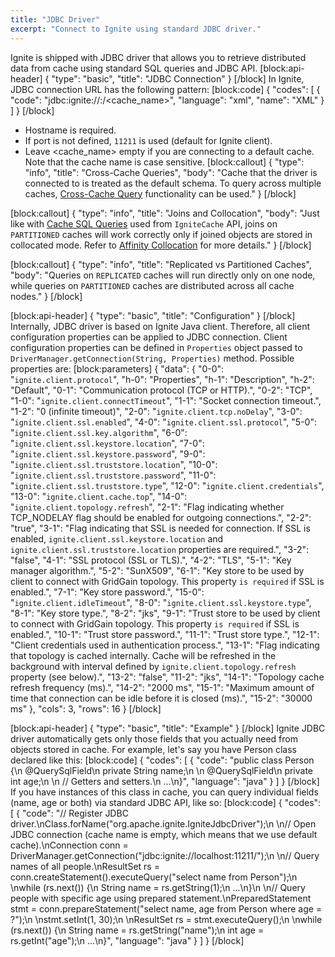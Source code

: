 ```yaml
---
title: "JDBC Driver"
excerpt: "Connect to Ignite using standard JDBC driver."
---
```

Ignite is shipped with JDBC driver that allows you to retrieve distributed data from cache using standard SQL queries and JDBC API. 
[block:api-header]
{
  "type": "basic",
  "title": "JDBC Connection"
}
[/block]
In Ignite, JDBC connection URL has the following pattern:
[block:code]
{
  "codes": [
    {
      "code": "jdbc:ignite://<hostname>:<port>/<cache_name>",
      "language": "xml",
      "name": "XML"
    }
  ]
}
[/block]
  * Hostname is required.
  * If port is not defined, `11211` is used (default for Ignite client).
  * Leave <cache_name> empty if you are connecting to a default cache. Note that the cache name is case sensitive.
[block:callout]
{
  "type": "info",
  "title": "Cross-Cache Queries",
  "body": "Cache that the driver is connected to is treated as the default schema. To query across multiple caches, [Cross-Cache Query](/docs/cache-queries#cross-cache-queries) functionality can be used."
}
[/block]

[block:callout]
{
  "type": "info",
  "title": "Joins and Collocation",
  "body": "Just like with [Cache SQL Queries](doc:cache-queries) used from `IgniteCache` API, joins on `PARTITIONED` caches will work correctly only if joined objects are stored in collocated mode. Refer to [Affinity Collocation](/docs/affinity-collocation#collocate-data-with-data) for more details."
}
[/block]

[block:callout]
{
  "type": "info",
  "title": "Replicated vs Partitioned Caches",
  "body": "Queries on `REPLICATED` caches will run directly only on one node, while queries on `PARTITIONED` caches are distributed across all cache nodes."
}
[/block]

[block:api-header]
{
  "type": "basic",
  "title": "Configuration"
}
[/block]
Internally, JDBC driver is based on Ignite Java client. Therefore, all client configuration properties can be applied to JDBC connection. Client configuration properties can be defined in `Properties` object passed to `DriverManager.getConnection(String, Properties)` method. Possible properties are: 
[block:parameters]
{
  "data": {
    "0-0": "`ignite.client.protocol`",
    "h-0": "Properties",
    "h-1": "Description",
    "h-2": "Default",
    "0-1": "Communication protocol (TCP or HTTP).",
    "0-2": "TCP",
    "1-0": "`ignite.client.connectTimeout`",
    "1-1": "Socket connection timeout.",
    "1-2": "0 (infinite timeout)",
    "2-0": "`ignite.client.tcp.noDelay`",
    "3-0": "`ignite.client.ssl.enabled`",
    "4-0": "`ignite.client.ssl.protocol`",
    "5-0": "`ignite.client.ssl.key.algorithm`",
    "6-0": "`ignite.client.ssl.keystore.location`",
    "7-0": "`ignite.client.ssl.keystore.password`",
    "9-0": "`ignite.client.ssl.truststore.location`",
    "10-0": "`ignite.client.ssl.truststore.password`",
    "11-0": "`ignite.client.ssl.truststore.type`",
    "12-0": "`ignite.client.credentials`",
    "13-0": "`ignite.client.cache.top`",
    "14-0": "`ignite.client.topology.refresh`",
    "2-1": "Flag indicating whether TCP_NODELAY flag should be enabled for outgoing connections.",
    "2-2": "true",
    "3-1": "Flag indicating that SSL is needed for connection. If SSL is enabled, `ignite.client.ssl.keystore.location` and `ignite.client.ssl.truststore.location` properties are required.",
    "3-2": "false",
    "4-1": "SSL protocol (SSL or TLS).",
    "4-2": "TLS",
    "5-1": "Key manager algorithm.",
    "5-2": "SunX509",
    "6-1": "Key store to be used by client to connect with GridGain topology. This property `is required` if SSL is enabled.",
    "7-1": "Key store password.",
    "15-0": "`ignite.client.idleTimeout`",
    "8-0": "`ignite.client.ssl.keystore.type`",
    "8-1": "Key store type.",
    "8-2": "jks",
    "9-1": "Trust store to be used by client to connect with GridGain topology. This property `is required` if SSL is enabled.",
    "10-1": "Trust store password.",
    "11-1": "Trust store type.",
    "12-1": "Client credentials used in authentication process.",
    "13-1": "Flag indicating that topology is cached internally. Cache will be refreshed in the background with interval defined by `ignite.client.topology.refresh` property (see below).",
    "13-2": "false",
    "11-2": "jks",
    "14-1": "Topology cache refresh frequency (ms).",
    "14-2": "2000 ms",
    "15-1": "Maximum amount of time that connection can be idle before it is closed (ms).",
    "15-2": "30000 ms"
  },
  "cols": 3,
  "rows": 16
}
[/block]

[block:api-header]
{
  "type": "basic",
  "title": "Example"
}
[/block]
Ignite JDBC driver automatically gets only those fields that you actually need from objects stored in cache. For example, let's say you have Person class declared like this:
[block:code]
{
  "codes": [
    {
      "code": "public class Person {\n    @QuerySqlField\n    private String name;\n \n    @QuerySqlField\n    private int age;\n \n    // Getters and setters.\n    ...\n}",
      "language": "java"
    }
  ]
}
[/block]
If you have instances of this class in cache, you can query individual fields (name, age or both) via standard JDBC API, like so:
[block:code]
{
  "codes": [
    {
      "code": "// Register JDBC driver.\nClass.forName(\"org.apache.ignite.IgniteJdbcDriver\");\n \n// Open JDBC connection (cache name is empty, which means that we use default cache).\nConnection conn = DriverManager.getConnection(\"jdbc:ignite://localhost:11211/\");\n \n// Query names of all people.\nResultSet rs = conn.createStatement().executeQuery(\"select name from Person\");\n \nwhile (rs.next()) {\n    String name = rs.getString(1);\n    ...\n}\n \n// Query people with specific age using prepared statement.\nPreparedStatement stmt = conn.prepareStatement(\"select name, age from Person where age = ?\");\n \nstmt.setInt(1, 30);\n \nResultSet rs = stmt.executeQuery();\n \nwhile (rs.next()) {\n    String name = rs.getString(\"name\");\n    int age = rs.getInt(\"age\");\n    ...\n}",
      "language": "java"
    }
  ]
}
[/block]